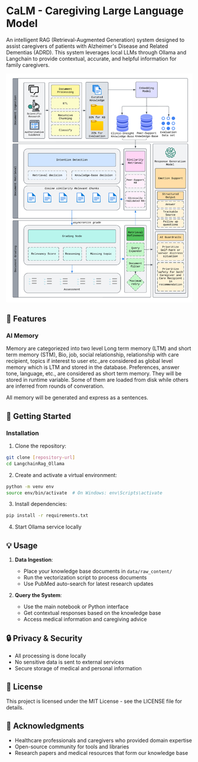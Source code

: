 # CaLM - Caregiving Large Language Model

An intelligent RAG (Retrieval-Augmented Generation) system designed to assist caregivers of patients with Alzheimer's Disease and Related Dementias (ADRD). This system leverages local LLMs through Ollama and Langchain to provide contextual, accurate, and helpful information for family caregivers.

![Rag workflow](./public/calm-workflow.png)

## 🌟 Features

### AI Memory
Memory are categoriezed into two level Long term memory (LTM) and short term memory (STM), Bio, job, social relationship, relationship with care recipient, topics if interest to user etc.,are considered as global level memory which is LTM and stored in the database. Preferences, answer tone, language, etc., are considered as short term memory. They will be stored in runtime variable. Some of them are loaded from disk while others are inferred from rounds of converation.

All memory will be generated and express as a sentences.

## 🚀 Getting Started

### Installation

1. Clone the repository:

```bash
git clone [repository-url]
cd LangchainRag_Ollama
```

2. Create and activate a virtual environment:

```bash
python -m venv env
source env/bin/activate  # On Windows: env\Scripts\activate
```

3. Install dependencies:

```bash
pip install -r requirements.txt
```

4. Start Ollama service locally

## 💡 Usage

1. **Data Ingestion**:
   - Place your knowledge base documents in `data/raw_content/`
   - Run the vectorization script to process documents
   - Use PubMed auto-search for latest research updates

2. **Query the System**:
   - Use the main notebook or Python interface
   - Get contextual responses based on the knowledge base
   - Access medical information and caregiving advice

## 🔒 Privacy & Security

- All processing is done locally
- No sensitive data is sent to external services
- Secure storage of medical and personal information

## 📝 License

This project is licensed under the MIT License - see the LICENSE file for details.

## 🙏 Acknowledgments

- Healthcare professionals and caregivers who provided domain expertise
- Open-source community for tools and libraries
- Research papers and medical resources that form our knowledge base
